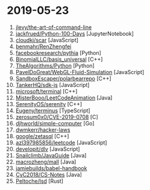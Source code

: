 # 2019-05-23

1. [jlevy/the-art-of-command-line](https://github.com/jlevy/the-art-of-command-line "Master the command line, in one page") 
2. [jackfrued/Python-100-Days](https://github.com/jackfrued/Python-100-Days "Python - 100天从新手到大师") [JupyterNotebook]
3. [cloudkj/scar](https://github.com/cloudkj/scar "Deploy static websites in seconds - with HTTPS, a global CDN, and custom domains.") [JavaScript]
4. [benmahr/RenZhengfei](https://github.com/benmahr/RenZhengfei "任正非思想") 
5. [facebookresearch/pythia](https://github.com/facebookresearch/pythia "A modular framework for Visual Question Answering research from Facebook AI Research (FAIR)") [Python]
6. [BinomialLLC/basis_universal](https://github.com/BinomialLLC/basis_universal "Basis Universal GPU Texture Codec") [C++]
7. [TheAlgorithms/Python](https://github.com/TheAlgorithms/Python "All Algorithms implemented in Python") [Python]
8. [PavelDoGreat/WebGL-Fluid-Simulation](https://github.com/PavelDoGreat/WebGL-Fluid-Simulation "Play with fluids in your browser (works even on mobile)") [JavaScript]
9. [SandboxEscaper/polarbearrepo](https://github.com/SandboxEscaper/polarbearrepo "") [C++]
10. [TankerHQ/sdk-js](https://github.com/TankerHQ/sdk-js "Tanker client-side encryption SDK for JavaScript") [JavaScript]
11. [microsoft/terminal](https://github.com/microsoft/terminal "The new Windows Terminal, and the original Windows console host -- all in the same place!") [C++]
12. [MisterBooo/LeetCodeAnimation](https://github.com/MisterBooo/LeetCodeAnimation "Demonstrate all the questions on LeetCode in the form of animation.（用动画的形式呈现解LeetCode题目的思路）") [Java]
13. [SerenityOS/serenity](https://github.com/SerenityOS/serenity "Serenity Operating System") [C++]
14. [Eugeny/terminus](https://github.com/Eugeny/terminus "A terminal for a more modern age") [TypeScript]
15. [zerosum0x0/CVE-2019-0708](https://github.com/zerosum0x0/CVE-2019-0708 "Scanner PoC for CVE-2019-0708 RDP RCE vuln") [C]
16. [djhworld/simple-computer](https://github.com/djhworld/simple-computer "the scott CPU from But How Do It Know? by J. Clark Scott") [Go]
17. [dwmkerr/hacker-laws](https://github.com/dwmkerr/hacker-laws "💻📖 Laws, Theories, Principles and Patterns that developers will find useful.") 
18. [google/zetasql](https://github.com/google/zetasql "ZetaSQL - Analyzer Framework for SQL") [C++]
19. [azl397985856/leetcode](https://github.com/azl397985856/leetcode "LeetCode Solutions: A Record of My Problem Solving Journey.( leetcode题解，记录自己的leetcode解题之路。)") [JavaScript]
20. [developit/dlv](https://github.com/developit/dlv "Safe deep property access in 120 bytes. x = dlv(obj, 'a.b.x')") [JavaScript]
21. [Snailclimb/JavaGuide](https://github.com/Snailclimb/JavaGuide "【Java学习+面试指南】 一份涵盖大部分Java程序员所需要掌握的核心知识。") [Java]
22. [macrozheng/mall](https://github.com/macrozheng/mall "mall项目是一套电商系统，包括前台商城系统及后台管理系统，基于SpringBoot+MyBatis实现。 前台商城系统包含首页门户、商品推荐、商品搜索、商品展示、购物车、订单流程、会员中心、客户服务、帮助中心等模块。 后台管理系统包含商品管理、订单管理、会员管理、促销管理、运营管理、内容管理、统计报表、财务管理、权限管理、设置等模块。") [Java]
23. [jamiebuilds/babel-handbook](https://github.com/jamiebuilds/babel-handbook "📘 A guided handbook on how to use Babel and how to create plugins for Babel.") 
24. [CyC2018/CS-Notes](https://github.com/CyC2018/CS-Notes "📚 技术面试必备基础知识、Leetcode 题解、后端面试、Java 面试、春招、秋招、操作系统、计算机网络、系统设计") [Java]
25. [Peltoche/lsd](https://github.com/Peltoche/lsd "The next gen ls command") [Rust]

